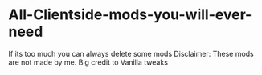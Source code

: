 # All-Clientside-mods-you-will-ever-need
If its too much you can always delete some mods
Disclaimer: These mods are not made by me. Big credit to Vanilla tweaks
